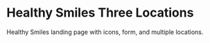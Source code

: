 # Healthy Smiles Three Locations
 Healthy Smiles landing page with icons, form, and multiple locations.
